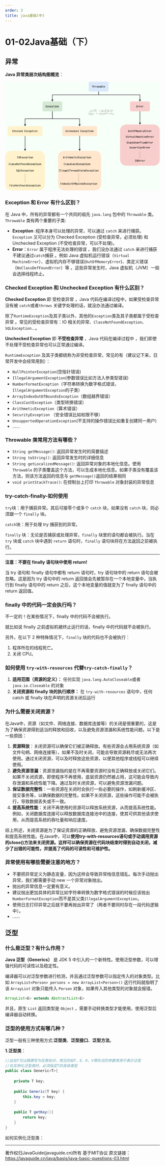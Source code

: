 ```yaml
---
order: 3
title: java基础(中)
---
```

# 01-02Java基础（下）

## 异常

**Java 异常类层次结构图概览**：

![](02-Java基础部分(下).assets/1705848987836.png)

### Exception 和 Error 有什么区别？

在 Java 中，所有的异常都有一个共同的祖先 `java.lang` 包中的 `Throwable` 类。`Throwable` 类有两个重要的子类:

- **Exception** :程序本身可以处理的异常，可以通过 `catch` 来进行捕获。`Exception` 又可以分为 Checked Exception (受检查异常，必须处理) 和 Unchecked Exception (不受检查异常，可以不处理)。
- **Error**：`Error` 属于程序无法处理的错误 ，我们没办法通过 `catch` 来进行捕获不建议通过`catch`捕获 。例如 Java 虚拟机运行错误（`Virtual MachineError`）、虚拟机内存不够错误(`OutOfMemoryError`)、类定义错误（`NoClassDefFoundError`）等 。这些异常发生时，Java 虚拟机（JVM）一般会选择线程终止。

###  Checked Exception 和 Unchecked Exception 有什么区别？

**Checked Exception** 即 受检查异常 ，Java 代码在编译过程中，如果受检查异常没有被 `catch`或者`throws` 关键字处理的话，就没办法通过编译。

除了`RuntimeException`及其子类以外，其他的`Exception`类及其子类都属于受检查异常 。常见的受检查异常有：IO 相关的异常、`ClassNotFoundException`、`SQLException`...。

**Unchecked Exception** 即 **不受检查异常** ，Java 代码在编译过程中 ，我们即使不处理不受检查异常也可以正常通过编译。

`RuntimeException` 及其子类都统称为非受检查异常，常见的有（建议记下来，日常开发中会经常用到）：

- `NullPointerException`(空指针错误)
- `IllegalArgumentException`(参数错误比如方法入参类型错误)
- `NumberFormatException`（字符串转换为数字格式错误，`IllegalArgumentException`的子类）
- `ArrayIndexOutOfBoundsException`（数组越界错误）
- `ClassCastException`（类型转换错误）
- `ArithmeticException`（算术错误）
- `SecurityException` （安全错误比如权限不够）
- `UnsupportedOperationException`(不支持的操作错误比如重复创建同一用户)
- ……

### Throwable 类常用方法有哪些？

- `String getMessage()`: 返回异常发生时的简要描述
- `String toString()`: 返回异常发生时的详细信息
- `String getLocalizedMessage()`: 返回异常对象的本地化信息。使用 `Throwable` 的子类覆盖这个方法，可以生成本地化信息。如果子类没有覆盖该方法，则该方法返回的信息与 `getMessage()`返回的结果相同
- `void printStackTrace()`: 在控制台上打印 `Throwable` 对象封装的异常信息

### try-catch-finally-如何使用

`try`块：用于捕获异常。其后可接零个或多个 `catch` 块，如果没有 `catch` 块，则必须跟一个 `finally` 块。

`catch`块：用于处理 try 捕获到的异常。

`finally` 块：无论是否捕获或处理异常，`finally` 块里的语句都会被执行。当在 `try` 块或 `catch` 块中遇到 `return` 语句时，`finally` 语句块将在方法返回之前被执行。

------

**注意：不要在 finally 语句块中使用 return!**

 当 try 语句和 finally 语句中都有 return 语句时，try 语句块中的 return 语句会被忽略。这是因为 try 语句中的 return 返回值会先被暂存在一个本地变量中，当执行到 finally 语句中的 return 之后，这个本地变量的值就变为了 finally 语句中的 return 返回值。 

### **finally 中的代码一定会执行吗？**

不一定的！在某些情况下，finally 中的代码不会被执行。

就比如说 finally 之前虚拟机被终止运行的话，finally 中的代码就不会被执行。

另外，在以下 2 种特殊情况下，`finally` 块的代码也不会被执行：

1. 程序所在的线程死亡。
2. 关闭 CPU。

### 如何使用 `try-with-resources` 代替`try-catch-finally`？

1. **适用范围（资源的定义）：** 任何实现 `java.lang.AutoCloseable`或者 `java.io.Closeable` 的对象
2. **关闭资源和 finally 块的执行顺序：** 在 `try-with-resources` 语句中，任何 catch 或 finally 块在声明的资源关闭后运行

### 为什么需要关闭资源？

在Java中，资源（如文件、网络连接、数据库连接等）的关闭是很重要的，这是为了确保资源得到适当的释放和回收，以及避免资源泄漏和系统性能问题。以下是一些原因：

1. **资源释放**：关闭资源可以确保它们被正确释放。有些资源会占用系统资源（如文件句柄、网络连接等），如果不及时关闭，可能会导致资源耗尽或无法再次使用。通过关闭资源，可以及时释放这些资源，以便其他程序或线程可以继续使用。
2. **避免资源泄漏**：资源泄漏指的是在不再需要资源时没有正确释放或关闭它们。如果不关闭资源，即使程序不再使用，底层资源仍然被占用，这可能会导致内存泄漏和系统性能下降。通过及时关闭资源，可以避免资源泄漏问题。
3. **保证数据完整性**：一些资源在关闭时会执行一些必要的操作，如刷新缓冲区、提交事务等，以确保数据的完整性。如果不关闭资源，这些操作可能不会被执行，导致数据丢失或不一致。
4. **提高系统性能**：关闭不再使用的资源可以释放系统资源，从而提高系统性能。例如，关闭数据库连接可以释放数据库连接池中的连接，使其可供其他请求使用，从而提高系统的吞吐量和响应速度。

综上所述，关闭资源是为了保证资源的正确释放、避免资源泄漏、确保数据完整性和提高系统性能。在Java中，可以**使用try-with-resources语句或手动调用资源的close()方法来关闭资源。这样可以确保资源在代码块结束时得到自动关闭，减少了出错的可能性，并提高了代码的可读性和可维护性。**

### 异常使用有哪些需要注意的地方？

- 不要把异常定义为静态变量，因为这样会导致异常栈信息错乱。每次手动抛出异常，我们都需要手动 new 一个异常对象抛出。
- 抛出的异常信息一定要有意义。
- 建议抛出更加具体的异常比如字符串转换为数字格式错误的时候应该抛出`NumberFormatException`而不是其父类`IllegalArgumentException`。
- 使用日志打印异常之后就不要再抛出异常了（两者不要同时存在一段代码逻辑中）。
- ……

## 泛型

### 什么是泛型？有什么作用？

**Java 泛型（Generics）** 是 JDK 5 中引入的一个新特性。使用泛型参数，可以增强代码的可读性以及稳定性。

编译器可以对泛型参数进行检测，并且通过泛型参数可以指定传入的对象类型。比如 `ArrayList<Person> persons = new ArrayList<Person>()` 这行代码就指明了该 `ArrayList` 对象只能传入 `Person` 对象，如果传入其他类型的对象就会报错。

```java
ArrayList<E> extends AbstractList<E>
```



并且，原生 `List` 返回类型是 `Object` ，需要手动转换类型才能使用，使用泛型后编译器自动转换。

###  泛型的使用方式有哪几种？

泛型一般有三种使用方式:**泛型类**、**泛型接口**、**泛型方法**。

**1.泛型类**：

```java
//此处T可以随便写为任意标识，常见的如T、E、K、V等形式的参数常用于表示泛型
//在实例化泛型类时，必须指定T的具体类型
public class Generic<T>{

    private T key;

    public Generic(T key) {
        this.key = key;
    }

    public T getKey(){
        return key;
    }
}
```





























如何实例化泛型类：

------

著作权归JavaGuide(javaguide.cn)所有 基于MIT协议 原文链接：https://javaguide.cn/java/basis/java-basic-questions-03.html